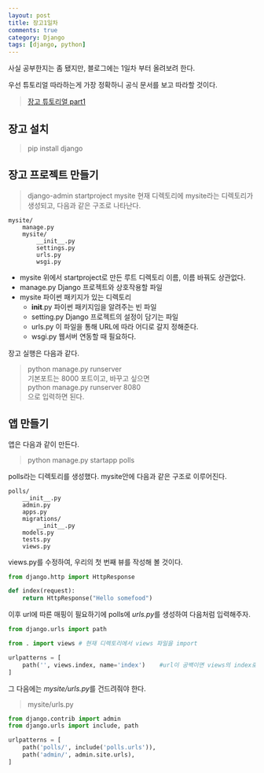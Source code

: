 ```yaml
---
layout: post
title: 장고1일차
comments: true
category: Django
tags: [django, python]
---
```


사실 공부한지는 좀 됐지만, 블로그에는 1일차 부터 올려보려 한다.

우선 튜토리얼 따라하는게 가장 정확하니 공식 문서를 보고 따라할 것이다.
> [장고 튜토리얼 part1 ](https://docs.djangoproject.com/ko/2.1/intro/tutorial01/)      

## 장고 설치
> pip install django

## 장고 프로젝트 만들기
> django-admin startproject mysite
현재 디렉토리에 mysite라는 디렉토리가 생성되고, 다음과 같은 구조로 나타난다.

```
mysite/
    manage.py
    mysite/
        __init__.py
        settings.py
        urls.py
        wsgi.py
```
- mysite        위에서 startproject로 만든 루트 디렉토리 이름, 이름 바꿔도 상관없다.
- manage.py     Django 프로젝트와 상호작용할 파일
- mysite        파이썬 패키지가 있는 디렉토리
  - __init__.py 파이썬 패키지임을 알려주는 빈 파일
  - setting.py  Django 프로젝트의 설정이 담기는 파일
  - urls.py     이 파일을 통해 URL에 따라 어디로 갈지 정해준다.
  - wsgi.py     웹서버 연동할 때 필요하다.
  
장고 실행은 다음과 같다.  
> python manage.py runserver  
기본포트는 8000 포트이고, 바꾸고 싶으면  
> python manage.py runserver 8080  
으로 입력하면 된다.

## 앱 만들기
앱은 다음과 같이 만든다.
> python manage.py startapp polls

polls라는 디렉토리를 생성했다. mysite안에 다음과 같은 구조로 이루어진다.

```
polls/
    __init__.py
    admin.py
    apps.py
    migrations/
        __init__.py
    models.py
    tests.py
    views.py
```
views.py를 수정하여, 우리의 첫 번째 뷰를 작성해 볼 것이다.
```python
from django.http import HttpResponse

def index(request):
    return HttpResponse("Hello somefood")
```
이후 url에 따른 매핑이 필요하기에 polls에 *urls.py*를 생성하여 다음처럼 입력해주자.
```python
from django.urls import path

from . import views # 현재 디렉토리에서 views 파일을 import  

urlpatterns = [
    path('', views.index, name='index')    #url이 공백이면 views의 index로 넘겨준다.
]
```
그 다음에는 *mysite/urls.py*를 건드려줘야 한다.
> mysite/urls.py
```python
from django.contrib import admin
from django.urls import include, path

urlpatterns = [
    path('polls/', include('polls.urls')),
    path('admin/', admin.site.urls),
]
```
